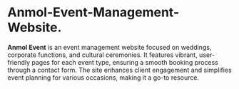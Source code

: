 # Anmol-Event-Management-Website.
**Anmol Event** is an event management website focused on weddings, corporate functions, and cultural ceremonies. It features vibrant, user-friendly pages for each event type, ensuring a smooth booking process through a contact form. The site enhances client engagement and simplifies event planning for various occasions, making it a go-to resource.
